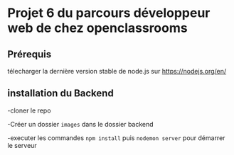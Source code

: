 # Projet 6 du parcours développeur web de chez openclassrooms

## Prérequis

télecharger la dernière version stable de node.js sur https://nodejs.org/en/

## installation du Backend


-cloner le repo

-Créer un dossier `images` dans le dossier backend

-executer les commandes `npm install` puis `nodemon server` pour démarrer le serveur
